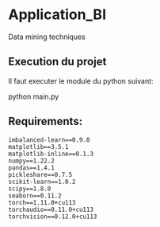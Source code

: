 # Application_BI
Data mining techniques
## Execution du projet
Il faut executer le module du python suivant: 

python main.py


## Requirements:
```
imbalanced-learn==0.9.0
matplotlib==3.5.1
matplotlib-inline==0.1.3
numpy==1.22.2
pandas==1.4.1
pickleshare==0.7.5
scikit-learn==1.0.2
scipy==1.8.0
seaborn==0.11.2
torch==1.11.0+cu113
torchaudio==0.11.0+cu113
torchvision==0.12.0+cu113
```

